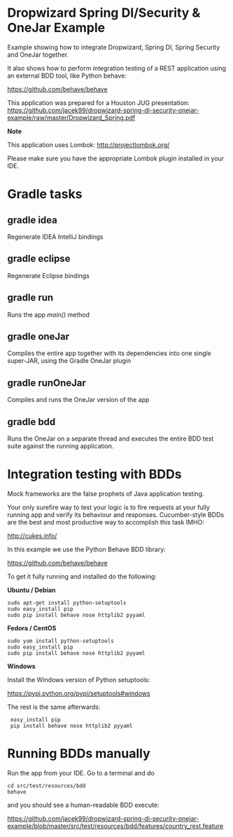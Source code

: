 Dropwizard Spring DI/Security & OneJar Example
==============================================

Example showing how to integrate Dropwizard, Spring DI, Spring Security and OneJar together.

It also shows how to perform integration testing of a REST application using an external
BDD tool, like Python behave:

https://github.com/behave/behave

This application was prepared for a Houston JUG presentation:
https://github.com/jacek99/dropwizard-spring-di-security-onejar-example/raw/master/Dropwizard_Spring.pdf

**Note**

This application uses Lombok:
http://projectlombok.org/

Please make sure you have the appropriate Lombok plugin installed in your IDE.


Gradle tasks
============

gradle idea
-----------

Regenerate IDEA IntelliJ bindings

gradle eclipse
--------------

Regenerate Eclipse bindings

gradle run
----------

Runs the app *main()* method

gradle oneJar
-------------

Compiles the entire app together with its dependencies into one single super-JAR, using the Gradle OneJar plugin

gradle runOneJar
----------------

Compiles and runs the OneJar version of the app

gradle bdd
----------

Runs the OneJar on a separate thread and executes the entire BDD test suite against the running application.


Integration testing with BDDs
=============================

Mock frameworks are the false prophets of Java application testing.

Your only surefire way to test your logic is to fire requests at your fully running app and verify its behaviour and responses.
Cucumber-style BDDs are the best and most productive way to accomplish this task IMHO:

http://cukes.info/

In this example we use the Python Behave BDD library:

https://github.com/behave/behave

To get it fully running and installed do the following:

**Ubuntu / Debian**

    sudo apt-get install python-setuptools
    sudo easy_install pip
    sudo pip install behave nose httplib2 pyyaml

**Fedora / CentOS**

    sudo yum install python-setuptools
    sudo easy_install pip
    sudo pip install behave nose httplib2 pyyaml

**Windows**

Install the Windows version of Python setuptools:

https://pypi.python.org/pypi/setuptools#windows

The rest is the same afterwards:

     easy_install pip
     pip install behave nose httplib2 pyyaml

Running BDDs manually
=====================

Run the app from your IDE.
Go to a terminal and do

	cd src/test/resources/bdd
	behave

and you should see a human-readable BDD execute:

https://github.com/jacek99/dropwizard-spring-di-security-onejar-example/blob/master/src/test/resources/bdd/features/country_rest.feature
